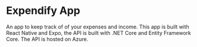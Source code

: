 # Expendify App

An app to keep track of of your expenses and income. This app is built with React Native and Expo, the API is built with .NET Core and Entity Framework Core. The API is hosted on Azure.
